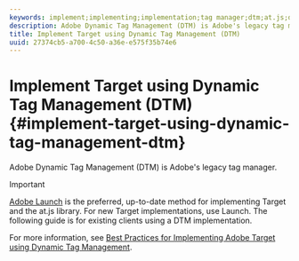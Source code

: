 ```yaml
---
keywords: implement;implementing;implementation;tag manager;dtm;at.js;dynamic tag management
description: Adobe Dynamic Tag Management (DTM) is Adobe's legacy tag manager.
title: Implement Target using Dynamic Tag Management (DTM)
uuid: 27374cb5-a700-4c50-a36e-e575f35b74e6
---
```


# Implement Target using Dynamic Tag Management (DTM){#implement-target-using-dynamic-tag-management-dtm}

Adobe Dynamic Tag Management (DTM) is Adobe's legacy tag manager.

>[!IMPORTANT]
>
>[Adobe Launch](../../../c-implementing-target/c-implementing-target-for-client-side-web/how-to-deployatjs/cmp-implementing-target-using-adobe-launch.md#topic_5234DDAEB0834333BD6BA1B05892FC25) is the preferred, up-to-date method for implementing Target and the at.js library. For new Target implementations, use Launch. The following guide is for existing clients using a DTM implementation.

For more information, see [Best Practices for Implementing Adobe Target using Dynamic Tag Management](https://docs.adobe.com/content/help/en/dtm/implementing/overview.html). 
